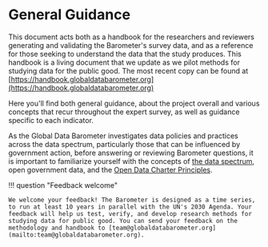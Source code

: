 # General Guidance

This document acts both as a handbook for the researchers and reviewers generating and validating the Barometer's survey data, and as a reference for those seeking to understand the data that the study produces. This handbook is a living document that we update as we pilot methods for studying data for the public good. The most recent copy can be found at [https://handbook.globaldatabarometer.org](https://handbook.globaldatabarometer.org) 

Here you'll find both general guidance, about the project overall and various concepts that recur throughout the expert survey, as well as guidance specific to each indicator. 

As the Global Data Barometer investigates data policies and practices across the data spectrum, particularly those that can be influenced by government action, before answering or reviewing Barometer questions, it is important to familiarize yourself with the concepts of [the data spectrum](https://theodi.org/about-the-odi/the-data-spectrum/), open government data, and the [Open Data Charter Principles](https://opendatacharter.net/principles/).

!!! question "Feedback welcome"

	We welcome your feedback! The Barometer is designed as a time series, to run at least 10 years in parallel with the UN's 2030 Agenda. Your feedback will help us test, verify, and develop research methods for studying data for public good. You can send your feedback on the methodology and handbook to [team@globaldatabarometer.org](mailto:team@globaldatabarometer.org).

 